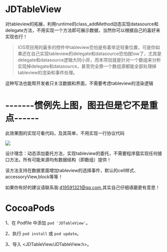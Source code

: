 # JDTableView

对tableview的拓展，利用runtime的class_addMethod动态实现datasource和delegate方法，不用实现一个方法即可展示数据，当然你可以根据自己的喜好来实现也行！


 >IOS项目用的最多的控件中tableview恐怕是有着举足轻重位置，可是你如果还在自己实现tableview的delegate和datasource恐怕就low了，尤其是delegate和datasource逻辑大同小异，而本项目就是针对一个数组来分析实现掉delegate和datasource，甚至完全靠一个数组源都能全部处理掉tableview的渲染和事件处理。
 
 这种写法也能帮开发者只关注数据和界面，不需要考虑tableview的渲染逻辑


# -------惯例先上图，图丑但是它不是重点------
此效果图的实现可看代码，及其简单，不用实现一行协议代码

![](https://github.com/wangjindong/JDTableView/blob/master/tableview.gif)



设计理念：动态添加委托方法，实现tableview的委托，不需要程序猿实现任何接口方法，所有可能来源均有数据结构（即数组）提供！

该方法支持在数据里面增加tableview的选择事件，默认的cell样式、accessoryView,block等等！


如果你有好的建议请联系我:419591321@qq.com,其实自己仔细琢磨更有意思！

 
# CocoaPods

1、在 Podfile 中添加 `pod 'JDTableView'`。

2、执行 `pod install` 或 `pod update`。

3、导入 \<JDTableView/JDTableView.h\>。
